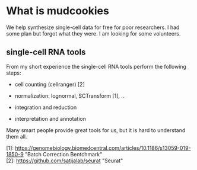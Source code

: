 # What is mudcookies
We help synthesize single-cell data for free for poor researchers.
I had some plan but forgot what they were.
I am looking for some volunteers.

## single-cell RNA tools
From my short experience the single-cell RNA tools perform the following steps:  
- cell counting (cellranger) [2]
- normalization: lognormal, SCTransform [1], ..  

- integration and reduction   
- interpretation and annotation 

Many smart people provide great tools for us,
but it is hard to understand them all. 

[1]: https://genomebiology.biomedcentral.com/articles/10.1186/s13059-019-1850-9 "Batch Correction Bentchmark"</br>
[2]: https://github.com/satijalab/seurat "Seurat"


